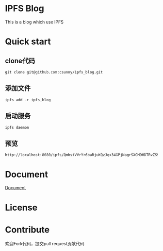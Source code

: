 # IPFS Blog

This is a blog which use IPFS

# Quick start

## clone代码
```
git clone git@github.com:csunny/ipfs_blog.git
```

## 添加文件

```
ipfs add -r ipfs_blog
```
## 启动服务
```
ipfs daemon
```

## 预览  
```
http://localhost:8080/ipfs/QmbstVVrYr6baRjuKQzJqx34GPjNagrSXCM9HDTRvZSS7g
```

# Document
[Document](https://xiaozhuanlan.com/topic/0127398456)

# License

# Contribute
欢迎Fork代码，提交pull request贡献代码 
